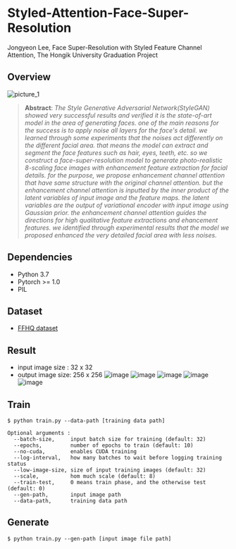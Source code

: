 # Styled-Attention-Face-Super-Resolution
Jongyeon Lee, Face Super-Resolution with Styled Feature Channel Attention, The Hongik University Graduation Project 
## Overview
![picture_1](https://user-images.githubusercontent.com/36150943/82112414-ad2ce080-9787-11ea-8b7c-b99b84fa21ea.png)

> __Abstract__: _The Style Generative Adversarial Network(StyleGAN) showed very successful results and verified it is the state-of-art model in the area of generating faces. one of the main reasons for the success is to apply noise all layers for the face's detail. we learned through some experiments that the noises act differently on the different facial area. that means the model can extract and segment the face features such as hair, eyes, teeth, etc. so we construct a face-super-resolution model to generate photo-realistic 8-scaling face images with enhancement feature extraction for facial details. for the purpose, we propose enhancement channel attention that have same structure with the original channel attention. but the enhancement channel attention is inputted by the inner product of the latent variables of input image and the feature maps. the latent variables are the output of variational encoder with input image using Gaussian prior. the enhancement channel attention guides the directions for high qualitative feature extractions and ehancement features. we identified through experimental results that the model we proposed enhanced the very detailed facial area with less noises._

## Dependencies
* Python 3.7
* Pytorch >= 1.0
* PIL

## Dataset
* [FFHQ dataset](https://github.com/NVlabs/ffhq-dataset)

## Result
* input image size : 32 x 32
* output image size: 256 x 256
![image](https://user-images.githubusercontent.com/36150943/82115529-4b2ba580-979e-11ea-95ef-c20f7a542c53.png)
![image](https://user-images.githubusercontent.com/36150943/82115446-c8a2e600-979d-11ea-8f7a-09a0a71c9d92.png)
![image](https://user-images.githubusercontent.com/36150943/82115447-cb054000-979d-11ea-91d6-d38fd7fe12a0.png)
![image](https://user-images.githubusercontent.com/36150943/82115455-d2c4e480-979d-11ea-94a4-067c13f28187.png)
![image](https://user-images.githubusercontent.com/36150943/82115458-d5273e80-979d-11ea-918a-e418b882e73c.png)

## Train
```
$ python train.py --data-path [training data path]

Optional arguments :
  --batch-size,     input batch size for training (default: 32)
  --epochs,         number of epochs to train (default: 10)
  --no-cuda,        enables CUDA training
  --log-interval,   how many batches to wait before logging training status
  --low-image-size, size of input training images (default: 32)
  --scale,          hom much scale (default: 8)
  --train-test,     0 means train phase, and the otherwise test (default: 0)
  --gen-path,       input image path
  --data-path,      training data path
```

## Generate
```
$ python train.py --gen-path [input image file path]
```

